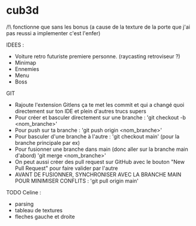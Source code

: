 # cub3d

/!\ fonctionne que sans les bonus (a cause de la texture de la porte que j'ai pas reussi a implementer c'est l'enfer)

IDEES :
- Voiture retro futuriste premiere personne. (raycasting retroviseur ?)
- Minimap
- Ennemies
- Menu
- Boss

GIT
- Rajoute l'extension Gitlens ça te met les commit et qui a changé quoi directement sur ton IDE et plein d'autres trucs supers
- Pour créer et basculer directement sur une branche :
        'git checkout -b <nom_branche>'
- Pour push sur ta branche :
        'git push origin <nom_branche>'
- Pour basculer d'une branche à l'autre :
        'git checkout main' (pour la branche principale par ex)
- Pour fusionner une branche dans main (donc aller sur la branche main d'abord)
        'git merge <nom_branche>'
- On peut aussi créer des pull request sur GitHub avec le bouton "New Pull Request" pour faire valider par l'autre
- AVANT DE FUSIONNER, SYNCHRONISER AVEC LA BRANCHE MAIN POUR MINIMISER CONFLITS :
        'git pull origin main'

TODO Celine :
- parsing 
- tableau de textures
- fleches gauche et droite